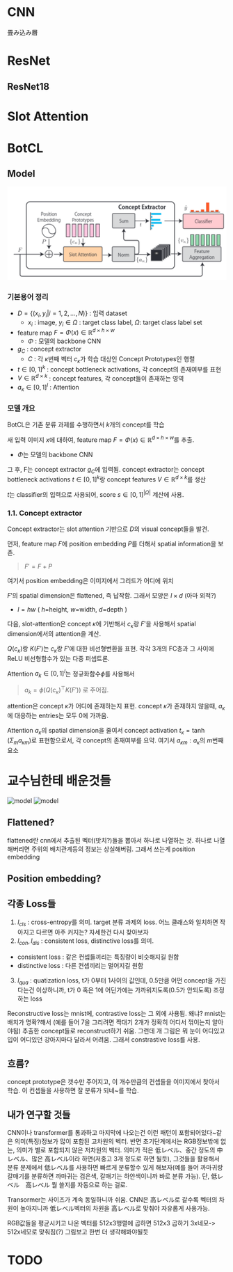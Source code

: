 # CNN
畳み込み層

# ResNet
## ResNet18


# Slot Attention


# BotCL
## Model
![model](./BotCLmodel.png)
### 기본용어 정리
* $D=\{(x_{i}, y_{i}|i=1, 2,...,N)\}$ : 입력 dataset 
  * $x_{i}$ : image, $y_{i} \in \Omega$ : target class label, $\Omega$: target class label set
* feature map $F = \Phi(x)\in \mathbb{R}^{d \times h \times w}$
  * $\Phi$ : 모델의 backbone CNN
* $g_{C}$ : concept extractor
  * $C$ : 각 $\kappa$번째 벡터 $c_{\kappa}$가 학습 대상인 Concept Prototypes인 행렬
* $t\in [0, 1]^{k}$ : concept bottleneck activations, 각 concept의 존재여부를 표현
* $V\in \mathbb{R}^{d \times k}$ : concept features, 각 concept들이 존재하는 영역
* $a_{\kappa} \in [0, 1]^{l}$ : Attention

### 모델 개요
BotCL은 기존 분류 과제를 수행하면서 $k$개의 concept를 학습 

새 입력 이미지 $x$에 대하여, feature map $F = \Phi(x)\in \mathbb{R}^{d \times h \times w}$를 추출. 
  * $\Phi$는 모델의 backbone CNN

그 후, F는 concept extractor $g_{C}$에 입력됨. concept extractor는 concept bottleneck activations $t \in [0, 1]^{k}$랑 concept features $V \in \mathbb{R}^{d \times k}$를 생산

$t$는 classifier의 입력으로 사용되어, score $s \in [0, 1]^{|\Omega|}$ 계산에 사용.
### 1.1. Concept extractor
Concept extractor는 slot attention 기반으로 $D$의 visual concept들을 발견.

먼저, feature map $F$에 position embedding $P$를 더해서 spatial information을 보존. 
> $F'=F+P$ 

여기서 position embedding은 이미지에서 그리드가 어디에 위치

$F'$의 spatial dimension은 flattened, 즉 납작함. 그래서 모양은 $l \times d$ (아마 외적?)
* $l = hw$ ( $h$=height, $w$=width, $d$=depth ) 

다음, slot-attention은 concept $\kappa$에 기반해서 $c_{\kappa}$랑 $F'$을 사용해서 spatial dimension에서의 attention을 계산. 

$Q(c_{\kappa})$랑 $K(F')$는 $c_{\kappa}$랑 $F'$에 대한 비선형변환을 표현. 각각 3개의 FC층과 그 사이에 ReLU 비선형함수가 있는 다중 퍼셉트론.

Attention $a_{k} \in [0, 1]^{l}$는 정규화함수$\phi$를 사용해서
>$a_{k} = \phi (Q(c_{\kappa})^{\top}K(F'))$
로 주어짐.

attention은 concept $\kappa$가 어디에 존재하는지 표현. concept $\kappa$가 존재하지 않을때, $a_{\kappa}$에 대응하는 entries는 모두 0에 가까움. 

Attention $a_{\kappa}$의 spatial dimension을 줄여서 concept activation $t_{\kappa} = \tanh(\Sigma_{m} a_{\kappa m})$로 표현함으로서, 각 concept의 존재여부를 요약. 여기서 $a_{\kappa m}:a_{\kappa}$의 $m$번째 요소



# 교수님한테 배운것들
![model](./pilgi2.png)
![model](./pilgi1.png)
## Flattened?
flattened란 cnn에서 추출된 벡터(밧치?)들을 뽑아서 하나로 나열하는 것. 하나로 나열해버리면 주위의 배치관계등의 정보는 상실해버림. 그래서 쓰는게 position embedding
## Position embedding?

## 각종 Loss들 
1. $l_{cls}$ : cross-entropy를 의미. target 분류 과제의 loss. 어느 클래스와 일치하면 작아지고 다르면 아주 커지는? 자세한건 다시 찾아보자
2. $l_{con}, l_{dis}$ : consistent loss, distinctive loss를 의미. 
  * consistent loss : 같은 컨셉들끼리는 특징량이 비슷해지길 원함
  * distinctive loss : 다른 컨셉끼리는 멀어지길 원함
3. $l_{qua}$ : quatization loss, t가 0부터 1사이의 값인데, 0.5만큼 어떤 concept을 가진다는건 이상하니까, t가 0 혹은 1에 어딘가에는 가까워지도록(0.5가 안되도록) 조정하는 loss 

Reconstructive loss는 mnist에, contrastive loss는 그 외에 사용됨. 왜냐? mnist는 배치가 명확?해서 (예를 들어 7을 그리려면 짝대기 2개가 정확히 어디서 꺾이는지 알아야됨) 추출한 concept들로 reconstruct하기 쉬움. 그런데 개 그림은 뭐 눈이 어디있고 입이 어디있던 강아지마다 달라서 어려움. 그래서 constrastive loss를 사용.
## 흐름?
concept prototype은 갯수만 주어지고, 이 개수만큼의 컨셉들을 이미지에서 찾아서 학습. 이 컨셉들을 사용하면 잘 분류가 되네~를 학습.

## 내가 연구할 것들
CNN이나 transformer를 통과하고 마지막에 나오는건 이런 패턴이 포함되어있다~같은 의미(특징)정보가 많이 포함된 고차원의 벡터. 반면 초기단계에서는 RGB정보밖에 없는, 의미가 별로 포함되지 않은 저차원의 벡터. 의미가 적은 低レベル、중간 정도의 中レベル、많은 高レベル이라 하면(저중고 3개 정도로 하면 될듯), 그것들을 활용해서 분류 문제에서 低レベル를 사용하면 빠르게 분류할수 있게 해보자(예를 들어 까마귀랑 갈매기를 분류하면 까마귀는 검은색, 갈매기는 하얀색이니까 바로 분류 가능). 단, 低レベル　高レベル 뭘 쓸지를 자동으로 하는 걸로.

Transormer는 사이즈가 계속 동일하니까 쉬움. CNN은 高レベル로 갈수록 벡터의 차원이 높아지니까 低レベル벡터의 차원을 高レベル로 맞춰야 자유롭게 사용가능.

RGB값들을 평균시키고 나온 벡터를 512x3행렬에 곱하면 512x3 곱하기 3x네모-> 512x네모로 맞춰짐(?) 그림보고 한번 더 생각해봐야될듯
# TODO
